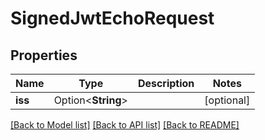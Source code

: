 # SignedJwtEchoRequest

## Properties

Name | Type | Description | Notes
------------ | ------------- | ------------- | -------------
**iss** | Option<**String**> |  | [optional]

[[Back to Model list]](../README.md#documentation-for-models) [[Back to API list]](../README.md#documentation-for-api-endpoints) [[Back to README]](../README.md)
